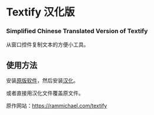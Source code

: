 # Textify 汉化版
### Simplified Chinese Translated Version of Textify

从窗口控件复制文本的方便小工具。

## 使用方法

安装[原版软件](https://rammichael.com/textify)，然后安装[汉化](https://github.com/ZetaSp/Textify/releases)。

或者直接用汉化文件覆盖原文件。

原作网站：https://rammichael.com/textify
